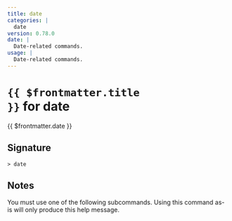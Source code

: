 ```yaml
---
title: date
categories: |
  date
version: 0.78.0
date: |
  Date-related commands.
usage: |
  Date-related commands.
---
```


# <code>{{ $frontmatter.title }}</code> for date

<div class='command-title'>{{ $frontmatter.date }}</div>

## Signature

```> date ```

## Notes
You must use one of the following subcommands. Using this command as-is will only produce this help message.